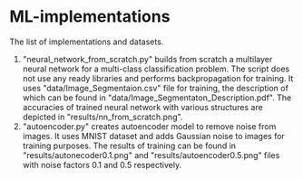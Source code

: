 # ML-implementations


The list of implementations and datasets.

1. "neural_network_from_scratch.py" builds from scratch a multilayer neural network for a multi-class classification problem. 
The script does not use any ready libraries and performs backpropagation for training. It uses "data/Image_Segmentaion.csv" file for training, the description of which can be found in "data/Image_Segmentaton_Description.pdf". The accuracies of trained neural network with various structures are depicted in "results/nn_from_scratch.png".   
2. "autoencoder.py" creates autoencoder model to remove noise from images. It uses MNIST dataset and adds Gaussian noise to images for training purposes. The results of training can be found in "results/autonecoder0.1.png" and  "results/autoencoder0.5.png" files with noise factors 0.1 and 0.5 respectively. 
